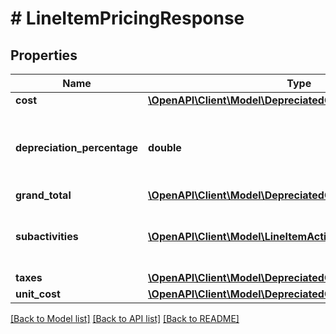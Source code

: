 # # LineItemPricingResponse

## Properties

Name | Type | Description | Notes
------------ | ------------- | ------------- | -------------
**cost** | [**\OpenAPI\Client\Model\DepreciatedCostBreakdownResponse**](DepreciatedCostBreakdownResponse.md) |  |
**depreciation_percentage** | **double** | The percentage of depreciation applied, if any. | [optional]
**grand_total** | [**\OpenAPI\Client\Model\DepreciatedCostBreakdownResponse**](DepreciatedCostBreakdownResponse.md) |  |
**subactivities** | [**\OpenAPI\Client\Model\LineItemActivityPricingResponse[]**](LineItemActivityPricingResponse.md) | The pricing of various activities the line item contains. |
**taxes** | [**\OpenAPI\Client\Model\DepreciatedCostBreakdownResponse**](DepreciatedCostBreakdownResponse.md) |  |
**unit_cost** | [**\OpenAPI\Client\Model\DepreciatedCostBreakdownResponse**](DepreciatedCostBreakdownResponse.md) |  |

[[Back to Model list]](../../README.md#models) [[Back to API list]](../../README.md#endpoints) [[Back to README]](../../README.md)
